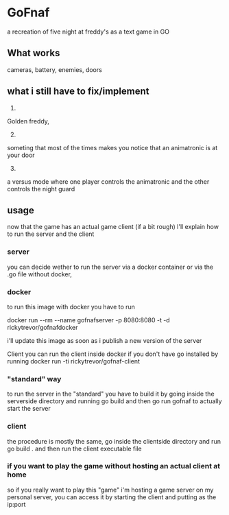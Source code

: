 # GoFnaf
a recreation of five night at freddy's as a text game in GO 

## What works
cameras, battery, enemies, doors

## what i still have to fix/implement
1)
Golden freddy, 

2)
someting that most of the times makes you notice that an animatronic is at your door

3)
a versus mode where one player controls the animatronic and the other controls the night guard

## usage
now that the game has an actual game client (if a bit rough) l'll explain how to run the server and the client

### server
you can decide wether to run the server via a docker container or via the .go file without docker,

### docker
to run this image with docker you have to run 


docker run --rm --name gofnafserver -p 8080:8080 -t -d rickytrevor/gofnafdocker

i'll update this image as soon as i publish a new version of the server

Client
you can run the client inside docker if you don't have go installed by running docker run -ti rickytrevor/gofnaf-client

### "standard" way

to run the server in the "standard" you have to build it by going inside the serverside directory and running go build and then go run gofnaf to actually start the server

### client

the procedure is mostly the same, go inside the clientside directory and run go build . and then run the client executable file

### if you want to play the game without hosting an actual client at home

so if you really want to play this "game" i'm hosting a game server on my personal server, you can access it by starting the client and putting as the ip:port

